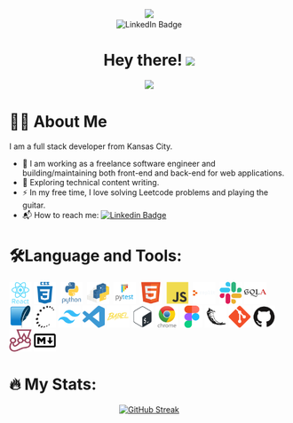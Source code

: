 
<!--
**JamesHawk585/JamesHawk585** is a ✨ _special_ ✨ repository because its `README.md` (this file) appears on your GitHub profile.

Here are some ideas to get you started:

- 🔭 I’m currently working on ...
- 🌱 I’m currently learning ...
- 👯 I’m looking to collaborate on ...
- 🤔 I’m looking for help with ...
- 💬 Ask me about ...
- 📫 How to reach me: ...
- 😄 Pronouns: ...
- ⚡ Fun fact: ...
-->

<div id="header" align="center">
  <img src="https://i.giphy.com/media/v1.Y2lkPTc5MGI3NjExYzI0MTVoOG11ZHVqeXpscGVhYjN1YmZvMDJ2ZGI0YWM0Z3JubnRlbyZlcD12MV9pbnRlcm5hbF9naWZfYnlfaWQmY3Q9Zw/USV0ym3bVWQJJmNu3N/giphy.gif" 
    width="400""/> 
</div>
<div id="badges" align="center">
  <img src="https://img.shields.io/badge/LinkedIn-blue?style=for-the-badge&logo=linkedin&logoColor=white" alt="LinkedIn Badge"/>
</div>
<div align="center">
<h1>
  Hey there!
  <img src="https://media.giphy.com/media/hvRJCLFzcasrR4ia7z/giphy.gif" width="30px"/>
</h1>
</div>
<div align="center">
  <img src="https://i.giphy.com/media/v1.Y2lkPTc5MGI3NjExcmxpODQ3MmtzN2l0MW1sYnhhNGQ1amJhMG55MW45YmplbmFxdDNubiZlcD12MV9pbnRlcm5hbF9naWZfYnlfaWQmY3Q9Zw/L8K62iTDkzGX6/giphy.gif"/>
</div>

# 👨‍💻 About Me 
I am a full stack developer from Kansas City. 

- 🔭 I am working as a freelance software engineer and building/maintaining both front-end and back-end for web applications.
- 🌱 Exploring technical content writing.
- ⚡ In my free time, I love solving Leetcode problems and playing the guitar.
- 📬 How to reach me: [![Linkedin Badge](https://img.shields.io/badge/-James-blue?style=flat&logo=Linkedin&logoColor=white)](https://www.linkedin.com/in/james-hawk-fullstackdeveloper/)

# 🛠️Language and Tools:
<div>
<img src="https://github.com/devicons/devicon/blob/master/icons/react/react-original-wordmark.svg" title="React" alt="React" width="40" height="40"/>&nbsp;<img src="https://github.com/devicons/devicon/blob/master/icons/css3/css3-plain-wordmark.svg"  title="CSS3" alt="CSS" width="40" height="40"/>&nbsp;
<img src="https://github.com/devicons/devicon/blob/master/icons/python/python-original-wordmark.svg" title="python" alt="python" width="40" height="40"/>&nbsp;
<img src="https://github.com/devicons/devicon/blob/master/icons/pypi/pypi-original.svg" title="pypi" alt="pypi" width="40" height="40"/>&nbsp;
<img src="https://github.com/devicons/devicon/blob/master/icons/pytest/pytest-original-wordmark.svg" title="pytest" alt="pytest" width="40" height="40"/>&nbsp;
<img src="https://github.com/devicons/devicon/blob/master/icons/html5/html5-original.svg" title="HTML5" alt="HTML" width="40" height="40"/>&nbsp;
<img src="https://github.com/devicons/devicon/blob/master/icons/javascript/javascript-original.svg" title="JavaScript" alt="JavaScript" width="40" height="40"/>&nbsp;
  <img src="https://github.com/devicons/devicon/blob/master/icons/replit/replit-original-wordmark.svg" title="replit" alt="replit" height="40"/>&nbsp;
  <img src="https://github.com/devicons/devicon/blob/master/icons/slack/slack-original.svg" title="slack" slt="slack" height="40"/>
  <img src="https://github.com/devicons/devicon/blob/master/icons/sqlalchemy/sqlalchemy-original.svg" title="sqlalchemy" slt="sqlalchemy" height="40"/>
  <img src="https://github.com/devicons/devicon/blob/master/icons/sqlite/sqlite-original.svg" title="sqlite" slt="sqlite" height="40"/>
  <img src="https://github.com/devicons/devicon/blob/master/icons/ssh/ssh-original.svg" title="ssh" slt="ssh" height="40"/>
  <img src="https://github.com/devicons/devicon/blob/master/icons/tailwindcss/tailwindcss-original.svg" title="tailwind-css" slt="tailwind-css" height="40"/>
  <img src="https://github.com/devicons/devicon/blob/master/icons/vscode/vscode-plain.svg" title="vscode" slt="vscode" height="40"/>
  <img src="https://github.com/devicons/devicon/blob/master/icons/babel/babel-plain.svg" title="babel" slt="babel" height="40"/>
  <img src="https://github.com/devicons/devicon/blob/master/icons/bash/bash-plain.svg" title="bash" slt="bash" height="40"/>
  <img src="https://github.com/devicons/devicon/blob/master/icons/chrome/chrome-original-wordmark.svg" title="chrome-dev-tools" slt="chrome-dev-tools" height="40"/>
  <img src="https://github.com/devicons/devicon/blob/master/icons/figma/figma-original.svg" title="figma" slt="figma" height="40"/>
  <img src="https://github.com/devicons/devicon/blob/master/icons/flask/flask-original.svg" title="flask" slt="flask" height="40"/>
  <img src="https://github.com/devicons/devicon/blob/master/icons/git/git-original.svg" title="git" slt="git" height="40"/>
  <img src="https://github.com/devicons/devicon/blob/master/icons/github/github-original.svg" title="github" slt="github" height="40"/>
  <img src="https://github.com/devicons/devicon/blob/master/icons/jest/jest-plain.svg" title="jest" slt="jest" height="40"/>
  <img src="https://github.com/devicons/devicon/blob/master/icons/markdown/markdown-original.svg" title="markdown" slt="markdown" height="40"/>
</div>

# 🔥 My Stats:
<div align="center">
<a href="https://git.io/streak-stats"><img src="https://github-readme-streak-stats.herokuapp.com?user=JamesHawk585&theme=dark" alt="GitHub Streak" /></a>
</div>



